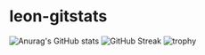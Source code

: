 # leon-gitstats
![Anurag's GitHub stats](https://github-readme-stats.vercel.app/api?username=leonchangzhy&show_icons=true&theme=radical)
![GitHub Streak](http://github-readme-streak-stats.herokuapp.com?user=leonchangzhy&theme=dark&date_format=j%2Fn%5B%2FY%5D)
![trophy](https://github-profile-trophy.vercel.app/?username=leonchangzhy&theme=onedark)


